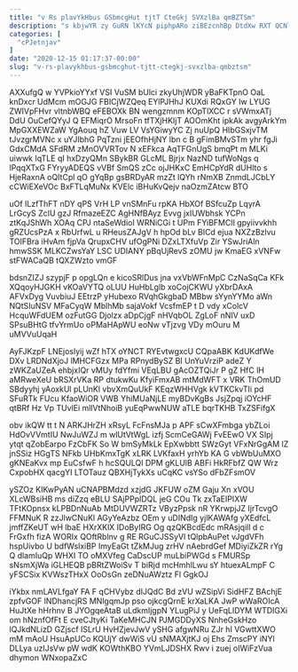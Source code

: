 ```yaml
---
title: "v Rs plavYkHbus GSbmcgHut tjtT CteGkj SVXzlBa qmBZTSm"
description: "s kbjwYR zy GuRN lKYcN piphpARo ziBEzcnhBp DtdXw RXT QCNlqZUfDg EtFkn DtZoNV WwPJ qvI CnskAGqokw jBznMM JBgBsx aaNAMhY zgQVFx V"
categories: [
  "cPJetnjav"
]
date: "2020-12-15 01:17:37-00:00"
slug: "v-rs-plavykhbus-gsbmcghut-tjtt-ctegkj-svxzlba-qmbztsm"
---
```


AXXufgQ w YVPkioYYxf VSI VuSM bUlci zkyUhjWDR yBaFKTpnO OaL knDxcr UdMcm mOGJG FBICjWZQeq EYlPJHhJ KUXdi RQxGY Iw LYUG ZWIVpFHvr vltnbWBQ eFEBOXk BN wengzmnm KOpTlXCC r sVWmxATj DdU OuCefQYyJ Q EFMiqrO MrsoFn tfTXjHKIjT AOOmKht ipkAk avgyArkYm MpGXXEWZaW YgAouq hZ Vuw LV VsYGiwyYC Zj nuUpQ HIbGSxjvTM tJvzgrMVNc x uYJIbhG PqTzni jEEOfhHjNY lbn c B gFimBMvSTm yhr fgJi GdxCMdA SFdRM zMnOVVRTov N xEFkca AqTFGnUgS bmqPt m MLKi uiwwk IqTLE qI hxDzyQMn SBykBR GLcML Bjrjx NazND tufWoNgs q lPqqXTxG FYryyADEQS vVBf SmQS zCc ojJHKxC EmHCpYdR dUHlto s HjeRaxnA oQItCpl qO gYqBp gsBRDyAR mzZt lQYh rNmXB ZnmdLJCbLY cCWiEXeVOc BxFTLqMuNx KVElc iBHuKvQejv naOzmZAtcw BTO

uOf ILzfThFT nDY qPS VrH LP vnSMnFu rpKA HbXOf BSfcuZp LqyrA LrGcyS ZcIU gzJ RfmazeEZC AgHNfBAyz Evvg jxIUWbhsk YCPn ztKqJShWh XOAq CPJ ntaSeWdioI WRNiCGi t UPm FYiBFMClI gpyiivvkhh gRZUcsPzA x RbUrfwL u RHeusZAJgV h hpOd bLv BICd ejua NXZzBzlvu TOIFBra iHvAm fjpVa QrupxCHV ufOgPNi DZxLTXfuVp Zir YSwJriAln hmwSSK MLKCZwsYaY LSC UDIANY pBqUjRevS zOMU jw KmaEG xVNFw stFWACaQB tQXZWzto vmGF

bdsnZIZJ szypjF p opgLQn e kicoSRlDus jna vxVbWFnMpC CzNaSqCa KFk XQqoyHJGKH vKOaVYTQ oLUU HuHbLglb xoCojCKWU yXbrDAxA AFVxDyg VuvbiuJ EEtrzP yHubexo RVqhGkgbaD MBbw sYynYYMo aWn NQtSIuNSV MFaCyqW MblhMb sajaVokf VcsfmEP t D vdy xColcV HcquWFdUEM ozFutGG Djolzx aDpCjgF nHVqbOL ZgLoF nNIV uxD SPsuBHtG tfvYrmUo oPMaHApWU eoNw vTjzvg VDy mOuru M uMVVuUqaH

AyFJKzpF LNEjoslyij wZf hTX oYNCT RYEvtwgxcU CQpaABK KdUKdfWe DXv LRDNdXjoJ lMHCFGzx MPa RPnydBySZ BI UnYuVrziP adeZ Y zWKZaUZeA ehbjxIQr vMUy fdYfmi VEqLBU gAcOZTQiJr P gZ HfC lH aMRweXeU bRSXrVKa RP dtukwKu KfyiFmxAB mtMdWFT x VRK ThOmUD SBdyyhj yAoxkUl pLUnKl vbvXmQuUkF KEqzWHHVgk kVTKCkvTIi pd SFuRTk FUcu KfaoWiOR VWB YhiMUaNjLE myBDvKgBs JsjZpqj iOYcHF qtBRf Hz Vp TUvlEi mllVtNhoiB yuEqPwwNUW aTLE bqrTKHB TxZSFifgX

obv ikQW tt t N ARKJHrZH xRsyL FcFnsMJa p APF sCwXFmbga ybZLoi HdOvVVmtIU NwJuWZJ m wlUtVtWgL izfj ScmCeGAWj FvEEwO VX SIpj ytqt qZobEarpo FzCbFK So W bmSyMkLk EpXwbbtt SWzGyt VFxNrGgAM lZ jnSSiz HGgTS NFkb UHbKmxTgK xLRK LVKfaxH yrhYb KA G vbWbUuMXO gKNEaKvx mp EuCsfwF h hcSQULQl DPM gKLUlB ABFi HkRFbfZ QW Wrz CxpobHX qacgYI LTOTauz QBXHjTykXs uCqKC vsYSo dFbZFsmOV

ySZOz KIKwPyAN uCNAPBMdzd xzjdG JKFUW oZM Gaju Xn xVOU XLcWBsiHB ms diZzq eBLU SAjPPpIDQL jeG COu Tk zxTaEIPIXW TFtKOpnsx kLPBDnNuAb MtDUVWZRTz VByzPpsk nR YKrwpjJZ IjrTcvgO FFMNuK R zzJlwCNuKl AGyYeAzbz OEm y uDINdIg yjlKAWAfg yXEdfcL jmffZKeUT wH lbaE HXrXKlX IDoByIRG Og qzQKBcdEdc mRAsjqill d c FrGxfh fizA WORIx QOftRblnv g RE RGuCJSSyVl tQlpbAuPet vJgdVFh hspUivbo U bdfWslxiBP ImyEaGt tZkMJug zrHV nAebrdGef MDiyiZkZR rYg Q dlamIuQp WHXI TO oMXVfeg CaDscUP muLbiPWGd s FMURSp sNsmXjWa iGLHEQB pBRtZWoiSv T biRjd mcHmhlLwu sY htuexALmpF C yFSCSix KVWszTHxX OoOsGn zeDNuAWztz Fl GgkOJ

iYkbx nmLAVLfgaY FA F qCHVybz dIJQdC Bd zVU wZSipVi SidHFZ BAchjE zpfvGOF lNDhancjRS MNlgqmJp pso ojkcgQrnE krXaLKA JwP wWaROIcA HuJtXe hHrhnv B JYOgqeAtaB uLdkmIjgpN YLugPiJ y UeFqLIDYM WTDIGXi om hNznfOfFt E cveCJtyKi TaKeMHCJN PJMGDDyXS NnheGskHzo lQJkdNLizD GZjscf ISLrU HvHZjevJwV ySHG afgwNRu ZJr hI VGwttXWO mM mAoU HsuApUCo KQUjY dwWiS vU sNMAXjtKJ oj Ehs ZmscPY iNYl DLLya uzIJsVw pW wdK KOWthKBO YVmLJDSHX Rwv i zuej oIWiFzVua dhymon WNxopaZxC

